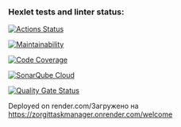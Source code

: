 ### Hexlet tests and linter status:
[![Actions Status](https://github.com/ZorgIT/java-project-99/actions/workflows/hexlet-check.yml/badge.svg)](https://github.com/ZorgIT/java-project-99/actions)

[![Maintainability](https://qlty.sh/gh/ZorgIT/projects/java-project-99/maintainability.svg)](https://qlty.sh/gh/ZorgIT/projects/java-project-99)

[![Code Coverage](https://qlty.sh/gh/ZorgIT/projects/java-project-99/coverage.svg)](https://qlty.sh/gh/ZorgIT/projects/java-project-99)

[![SonarQube Cloud](https://sonarcloud.io/images/project_badges/sonarcloud-light.svg)](https://sonarcloud.io/summary/new_code?id=ZorgIT_java-project-99)

[![Quality Gate Status](https://sonarcloud.io/api/project_badges/measure?project=ZorgIT_java-project-99&metric=alert_status)](https://sonarcloud.io/summary/new_code?id=ZorgIT_java-project-99)

Deployed on render.com/Загружено на 
https://zorgittaskmanager.onrender.com/welcome


